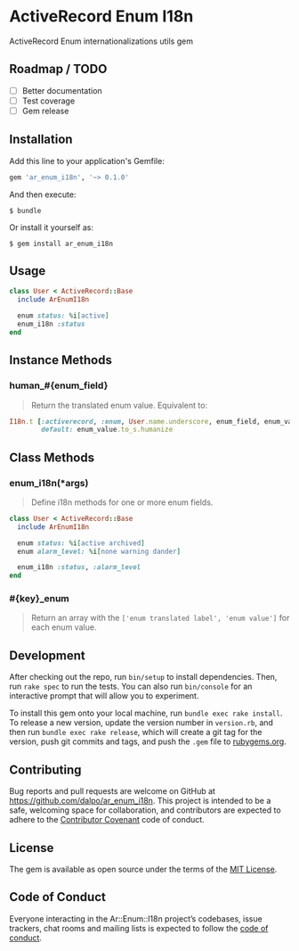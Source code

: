 # ActiveRecord Enum I18n

ActiveRecord Enum internationalizations utils gem

## Roadmap / TODO

- [ ] Better documentation
- [ ] Test coverage
- [ ] Gem release

## Installation

Add this line to your application's Gemfile:

```ruby
gem 'ar_enum_i18n', '~> 0.1.0'
```

And then execute:

    $ bundle

Or install it yourself as:

    $ gem install ar_enum_i18n

## Usage

```ruby
class User < ActiveRecord::Base
  include ArEnumI18n

  enum status: %i[active]
  enum_i18n :status
end
```

## Instance Methods

### human_#{enum_field}

> Return the translated enum value. Equivalent to:

```ruby
I18n.t [:activerecord, :enum, User.name.underscore, enum_field, enum_value].join('.'),
        default: enum_value.to_s.humanize
```

## Class Methods

### enum_i18n(*args)

> Define i18n methods for one or more enum fields.

```ruby
class User < ActiveRecord::Base
  include ArEnumI18n

  enum status: %i[active archived]
  enum alarm_level: %i[none warning dander]

  enum_i18n :status, :alarm_level
end
```

### #{key}_enum

> Return an array with the `['enum translated label', 'enum value']` for each enum value.

## Development

After checking out the repo, run `bin/setup` to install dependencies. Then, run `rake spec` to run the tests. You can also run `bin/console` for an interactive prompt that will allow you to experiment.

To install this gem onto your local machine, run `bundle exec rake install`. To release a new version, update the version number in `version.rb`, and then run `bundle exec rake release`, which will create a git tag for the version, push git commits and tags, and push the `.gem` file to [rubygems.org](https://rubygems.org).

## Contributing

Bug reports and pull requests are welcome on GitHub at https://github.com/dalpo/ar_enum_i18n. This project is intended to be a safe, welcoming space for collaboration, and contributors are expected to adhere to the [Contributor Covenant](http://contributor-covenant.org) code of conduct.

## License

The gem is available as open source under the terms of the [MIT License](http://opensource.org/licenses/MIT).

## Code of Conduct

Everyone interacting in the Ar::Enum::I18n project’s codebases, issue trackers, chat rooms and mailing lists is expected to follow the [code of conduct](https://github.com/dalpo/ar_enum_i18n/blob/master/CODE_OF_CONDUCT.md).
